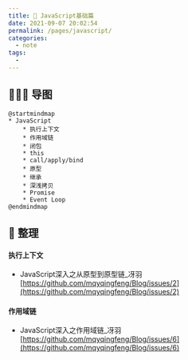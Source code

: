 ```yaml
---
title: 🚗 JavaScript基础篇
date: 2021-09-07 20:02:54
permalink: /pages/javascript/
categories:
  - note
tags:
  -
---
```

## 👨🏻‍💻 导图
```plantuml
@startmindmap
* JavaScript
	* 执行上下文
	* 作用域链
	* 闭包
	* this
	* call/apply/bind
	* 原型
	* 继承
	* 深浅拷贝
	* Promise
	* Event Loop
@endmindmap
```

## 📒 整理

#### 执行上下文
- JavaScript深入之从原型到原型链_冴羽 [https://github.com/mqyqingfeng/Blog/issues/2](https://github.com/mqyqingfeng/Blog/issues/2)

#### 作用域链
- JavaScript深入之作用域链_冴羽 [https://github.com/mqyqingfeng/Blog/issues/6](https://github.com/mqyqingfeng/Blog/issues/6)
